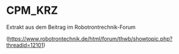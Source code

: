 # CPM_KRZ
Extrakt aus dem Beitrag im Robotrontrechnik-Forum

(https://www.robotrontechnik.de/html/forum/thwb/showtopic.php?threadid=12101)
